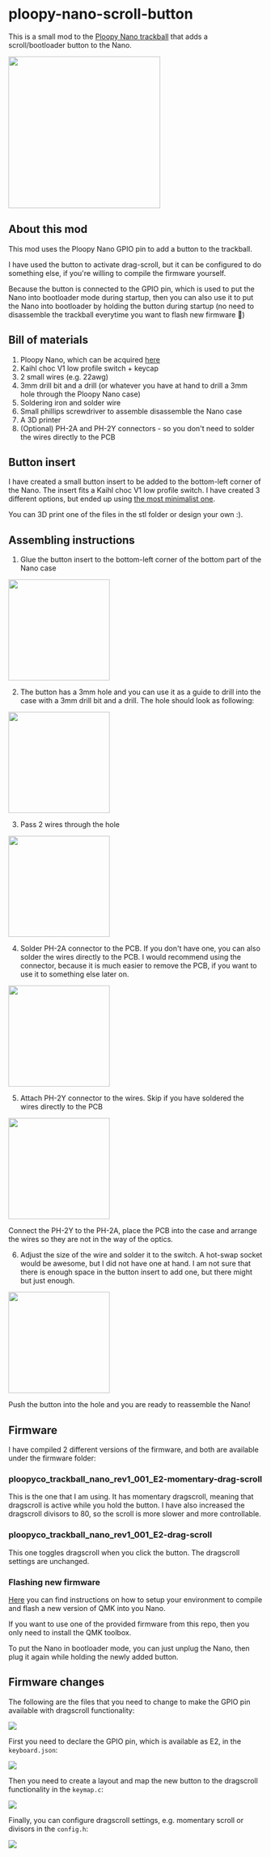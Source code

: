 # ploopy-nano-scroll-button

This is a small mod to the [Ploopy Nano trackball](https://ploopy.co/nano-trackball/) that adds a scroll/bootloader button to the Nano.

<img src="./images/hardware/7-final-result.jpg" width="300"/>

## About this mod

This mod uses the Ploopy Nano GPIO pin to add a button to the trackball.

I have used the button to activate drag-scroll, but it can be configured to do something else, if you're willing to compile the firmware yourself.

Because the button is connected to the GPIO pin, which is used to put the Nano into bootloader mode during startup, then you can also use it to put the Nano into bootloader by holding the button during startup (no need to disassemble the trackball everytime you want to flash new firmware 🎉)

## Bill of materials

1. Ploopy Nano, which can be acquired [here](https://ploopy.co/shop/nano-trackball-kit/)
2. Kaihl choc V1 low profile switch + keycap
3. 2 small wires (e.g. 22awg)
4. 3mm drill bit and a drill (or whatever you have at hand to drill a 3mm hole through the Ploopy Nano case)
5. Soldering iron and solder wire
6. Small phillips screwdriver to assemble disassemble the Nano case
7. A 3D printer
8. (Optional) PH-2A and PH-2Y connectors - so you don't need to solder the wires directly to the PCB

## Button insert

I have created a small button insert to be added to the bottom-left corner of the Nano. The insert fits a Kaihl choc V1 low profile switch.
I have created 3 different options, but ended up using [the most minimalist one](./stl/button-insert-slim.stl).

You can 3D print one of the files in the stl folder or design your own :).

## Assembling instructions

1. Glue the button insert to the bottom-left corner of the bottom part of the Nano case

<img src="./images/hardware/1-glue-button.jpg" width="200"/>

2. The button has a 3mm hole and you can use it as a guide to drill into the case with a 3mm drill bit and a drill. The hole should look as following:

<img src="./images/hardware/2-drill-hole.jpg" width="200"/>

3. Pass 2 wires through the hole

<img src="./images/hardware/3-wiring.jpg" width="200"/>

4. Solder PH-2A connector to the PCB. If you don't have one, you can also solder the wires directly to the PCB. I would recommend using the connector, because it is much easier to remove the PCB, if you want to use it to something else later on.

<img src="./images/hardware/4-solder-male-ph-connector.jpg" width="200"/>

5. Attach PH-2Y connector to the wires. Skip if you have soldered the wires directly to the PCB

<img src="./images/hardware/5-attach-female-connector-to-wires.jpg" width="200"/>

Connect the PH-2Y to the PH-2A, place the PCB into the case and arrange the wires so they are not in the way of the optics.

6. Adjust the size of the wire and solder it to the switch. A hot-swap socket would be awesome, but I did not have one at hand. I am not sure that there is enough space in the button insert to add one, but there might but just enough.

<img src="./images/hardware/6-solder-wire-to-switch.jpg" width="200"/>

Push the button into the hole and you are ready to reassemble the Nano!

## Firmware

I have compiled 2 different versions of the firmware, and both are available under the firmware folder:

### ploopyco_trackball_nano_rev1_001_E2-momentary-drag-scroll

This is the one that I am using. It has momentary dragscroll, meaning that dragscroll is active while you hold the button. I have also increased the dragscroll divisors to 80, so the scroll is more slower and more controllable.

### ploopyco_trackball_nano_rev1_001_E2-drag-scroll

This one toggles dragscroll when you click the button. The dragscroll settings are unchanged.

### Flashing new firmware

[Here](https://docs.qmk.fm/newbs) you can find instructions on how to setup your environment to compile and flash a new version of QMK into you Nano.

If you want to use one of the provided firmware from this repo, then you only need to install the QMK toolbox.

To put the Nano in bootloader mode, you can just unplug the Nano, then plug it again while holding the newly added button.

## Firmware changes

The following are the files that you need to change to make the GPIO pin available with dragscroll functionality:

<img src="./images/firmware/1-files-to-change.png" />

First you need to declare the GPIO pin, which is available as E2, in the `keyboard.json`:

<img src="./images/firmware/2-keyboard.png" />

Then you need to create a layout and map the new button to the dragscroll functionality in the `keymap.c`:

<img src="./images/firmware/3-keymap.png" />

Finally, you can configure dragscroll settings, e.g. momentary scroll or divisors in the `config.h`:

<img src="./images/firmware/4-config.png" />

